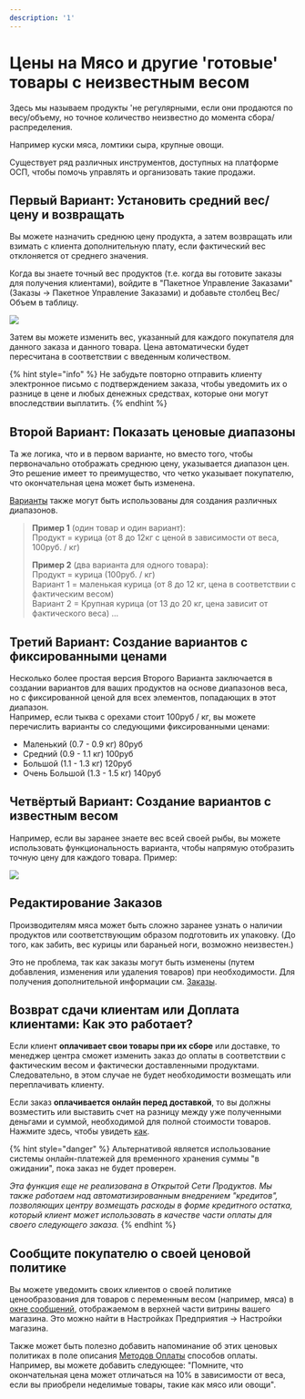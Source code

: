 ```yaml
---
description: '1'
---
```


# Цены на Мясо и другие 'готовые' товары с неизвестным весом

Здесь мы называем продукты 'не регулярными, если они продаются по весу/объему, но точное количество неизвестно до момента сбора/распределения.

Например куски мяса, ломтики сыра, крупные овощи.

Существует ряд различных инструментов, доступных на платформе ОСП, чтобы помочь управлять и организовать такие продажи.

## Первый Вариант: Установить средний вес/цену и возвращать

Вы можете назначить среднюю цену продукта, а затем возвращать или взимать с клиента дополнительную плату, если фактический вес отклоняется от среднего значения.

Когда вы знаете точный вес продуктов \(т.е. когда вы готовите заказы для получения клиентами\), войдите в "Пакетное Управление Заказами" \(Заказы -&gt; Пакетное Управление Заказами\) и добавьте столбец Вес/Объем в таблицу.

![](../../.gitbook/assets/bom1.jpg)

Затем вы можете изменить вес, указанный для каждого покупателя для данного заказа и данного товара. Цена автоматически будет пересчитана в соответствии с введенным количеством.

{% hint style="info" %}
Не забудьте повторно отправить клиенту электронное письмо с подтверждением заказа, чтобы уведомить их о разнице в цене и любых денежных средствах, которые они могут впоследствии выплатить.
{% endhint %}

## Второй Вариант: Показать ценовые диапазоны

Та же логика, что и в первом варианте, но вместо того, чтобы первоначально отображать среднюю цену, указывается диапазон цен. Это решение имеет то преимущество, что четко указывает покупателю, что окончательная цена может быть изменена.

[Варианты](product-variants.md) также могут быть использованы для создания различных диапазонов.

> **Пример 1** \(один товар и один вариант\):   
> Продукт = курица \(от 8 до 12кг с ценой в зависимости от веса, 100руб. / кг\)
>
> **Пример 2** \(два варианта для одного товара\):  
> Продукт = курица \(100руб. / кг\)  
> Вариант 1 = маленькая курица \(от 8 до 12 кг, цена в соответствии с фактическим весом\)  
> Вариант 2 = Крупная курица \(от 13 до 20 кг, цена зависит от фактического веса\) ...

## Третий Вариант: Создание вариантов с фиксированными ценами

Несколько более простая версия Второго Варианта заключается в создании вариантов для ваших продуктов на основе диапазонов веса, но с фиксированной ценой для всех элементов, попадающих в этот диапазон.  
Например, если тыква с орехами стоит 100руб / кг, вы можете перечислить варианты со следующими фиксированными ценами:

* Маленький \(0.7 - 0.9 кг\)           80руб
* Средний \(0.9 - 1.1 кг\)      100руб
* Большой \(1.1 - 1.3 кг\)           120руб
* Очень Большой \(1.3 - 1.5 кг\) 140руб

## Четвёртый Вариант: Создание вариантов с известным весом

Например, если вы заранее знаете вес всей своей рыбы, вы можете использовать функциональность варианта, чтобы напрямую отобразить точную цену для каждого товара. Пример:

![](../../.gitbook/assets/bom2.jpg)

## Редактирование Заказов

Производителям мяса может быть сложно заранее узнать о наличии продуктов или соответствующим образом подготовить их упаковку. \(До того, как забить, вес курицы или бараньей ноги, возможно неизвестен.\)

Это не проблема, так как заказы могут быть изменены \(путем добавления, изменения или удаления товаров\) при необходимости. Для получения дополнительной информации см. [Заказы](../orders/).

## Возврат сдачи клиентам или Доплата клиентами: Как это работает?

Если клиент **оплачивает свои товары при их сборе** или доставке, то менеджер центра сможет изменить заказ до оплаты в соответствии с фактическим весом и фактически доставленными продуктами. Следовательно, в этом случае не будет необходимости возмещать или переплачивать клиенту.

Если заказ **оплачивается онлайн перед доставкой**, то вы должны возместить или выставить счет на разницу между уже полученными деньгами и суммой, необходимой для полной стоимости товаров. Нажмите здесь, чтобы увидеть [как](../orders/refund-payments.md).

{% hint style="danger" %}
Альтернативой является использование системы онлайн-платежей для временного хранения суммы "в ожидании", пока заказ не будет проверен.

_Эта функция еще не реализована в Открытой Сети Продуктов. Мы также работаем над автоматизированным внедрением "кредитов", позволяющих центру возмещать расходы в форме кредитного остатка, который клиент может использовать в качестве части оплаты для своего следующего заказа._
{% endhint %}

## Сообщите покупателю о своей ценовой политике

Вы можете уведомить своих клиентов о своей политике ценообразования для товаров с переменным весом \(например, мяса\) в [окне сообщений](../enterprise-profile/enterprise-settings.md#shop-preferences), отображаемом в верхней части витрины вашего магазина. Это можно найти в Настройках Предприятия -&gt; Настройки магазина.

Также может быть полезно добавить напоминание об этих ценовых политиках в поле описания [Методов Оплаты](../shopfront/payment-methods.md) способов оплаты. Например, вы можете добавить следующее: "Помните, что окончательная цена может отличаться на 10% в зависимости от веса, если вы приобрели неделимые товары, такие как мясо или овощи".

